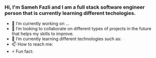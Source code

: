 ### Hi, I'm Sameh Fazli and I am a full stack software engineer person that is currently learning different techologies.
- 🔭 I’m currently working on ...
- 👯 I’m looking to collaborate on different types of projects in the future that helps my skills to improve.
- 🌱 I’m currently learning different technologies such as: 
- 📫 How to reach me: 
- ⚡ Fun fact: 
<!--
**sfazli96/sfazli96** is a ✨ _special_ ✨ repository because its `README.md` (this file) appears on your GitHub profile.

Here are some ideas to get you started:

- 🔭 I’m currently working on ...
- 🌱 I’m currently learning ...
- 👯 I’m looking to collaborate on ...
- 🤔 I’m looking for help with ...
- 💬 Ask me about ...
- 📫 How to reach me: ...
- 😄 Pronouns: ...
- ⚡ Fun fact: ...
-->
